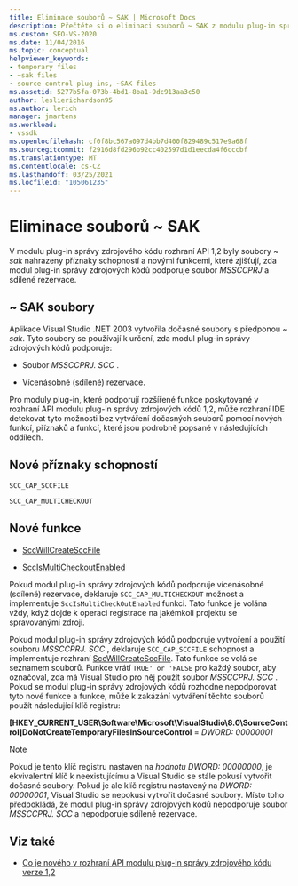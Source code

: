 ```yaml
---
title: Eliminace souborů ~ SAK | Microsoft Docs
description: Přečtěte si o eliminaci souborů ~ SAK z modulu plug-in správy zdrojových kódů rozhraní API 1,2 a o tom, jak byly nahrazeny příznaky schopností a novými funkcemi.
ms.custom: SEO-VS-2020
ms.date: 11/04/2016
ms.topic: conceptual
helpviewer_keywords:
- temporary files
- ~sak files
- source control plug-ins, ~SAK files
ms.assetid: 5277b5fa-073b-4bd1-8ba1-9dc913aa3c50
author: leslierichardson95
ms.author: lerich
manager: jmartens
ms.workload:
- vssdk
ms.openlocfilehash: cf0f8bc567a097d4bb7d400f829489c517e9a68f
ms.sourcegitcommit: f2916d8fd296b92cc402597d1d1eecda4f6cccbf
ms.translationtype: MT
ms.contentlocale: cs-CZ
ms.lasthandoff: 03/25/2021
ms.locfileid: "105061235"
---
```

# <a name="elimination-of-sak-files"></a>Eliminace souborů ~ SAK
V modulu plug-in správy zdrojového kódu rozhraní API 1,2 byly soubory *~ sak* nahrazeny příznaky schopností a novými funkcemi, které zjišťují, zda modul plug-in správy zdrojových kódů podporuje soubor *MSSCCPRJ* a sdílené rezervace.

## <a name="sak-files"></a>~ SAK soubory
Aplikace Visual Studio .NET 2003 vytvořila dočasné soubory s předponou *~ sak*. Tyto soubory se používají k určení, zda modul plug-in správy zdrojových kódů podporuje:

- Soubor *MSSCCPRJ. SCC* .

- Vícenásobné (sdílené) rezervace.

Pro moduly plug-in, které podporují rozšířené funkce poskytované v rozhraní API modulu plug-in správy zdrojových kódů 1,2, může rozhraní IDE detekovat tyto možnosti bez vytváření dočasných souborů pomocí nových funkcí, příznaků a funkcí, které jsou podrobně popsané v následujících oddílech.

## <a name="new-capability-flags"></a>Nové příznaky schopností
 `SCC_CAP_SCCFILE`

 `SCC_CAP_MULTICHECKOUT`

## <a name="new-functions"></a>Nové funkce
- [SccWillCreateSccFile](../../extensibility/sccwillcreatesccfile-function.md)

- [SccIsMultiCheckoutEnabled](../../extensibility/sccismulticheckoutenabled-function.md)

 Pokud modul plug-in správy zdrojových kódů podporuje vícenásobné (sdílené) rezervace, deklaruje `SCC_CAP_MULTICHECKOUT` možnost a implementuje `SccIsMultiCheckOutEnabled` funkci. Tato funkce je volána vždy, když dojde k operaci registrace na jakémkoli projektu se spravovanými zdroji.

 Pokud modul plug-in správy zdrojových kódů podporuje vytvoření a použití souboru *MSSCCPRJ. SCC* , deklaruje `SCC_CAP_SCCFILE` schopnost a implementuje rozhraní [SccWillCreateSccFile](../../extensibility/sccwillcreatesccfile-function.md). Tato funkce se volá se seznamem souborů. Funkce vrátí `TRUE' or 'FALSE` pro každý soubor, aby označoval, zda má Visual Studio pro něj použít soubor *MSSCCPRJ. SCC* . Pokud se modul plug-in správy zdrojových kódů rozhodne nepodporovat tyto nové funkce a funkce, může k zakázání vytváření těchto souborů použít následující klíč registru:

 **[HKEY_CURRENT_USER\Software\Microsoft\VisualStudio\8.0\SourceControl]DoNotCreateTemporaryFilesInSourceControl**  =  *DWORD: 00000001*

> [!NOTE]
> Pokud je tento klíč registru nastaven na *hodnotu DWORD: 00000000*, je ekvivalentní klíč k neexistujícímu a Visual Studio se stále pokusí vytvořit dočasné soubory. Pokud je ale klíč registru nastavený na *DWORD: 00000001*, Visual Studio se nepokusí vytvořit dočasné soubory. Místo toho předpokládá, že modul plug-in správy zdrojových kódů nepodporuje soubor *MSSCCPRJ. SCC* a nepodporuje sdílené rezervace.

## <a name="see-also"></a>Viz také
- [Co je nového v rozhraní API modulu plug-in správy zdrojového kódu verze 1,2](../../extensibility/internals/what-s-new-in-the-source-control-plug-in-api-version-1-2.md)
